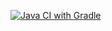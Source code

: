 [![Java CI with Gradle](https://github.com/Routier/Pattern2/actions/workflows/gradle.yml/badge.svg)](https://github.com/Routier/Pattern2/actions/workflows/gradle.yml)
